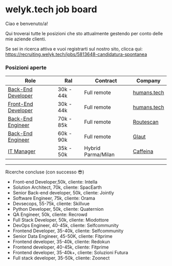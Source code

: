 # welyk.tech job board

Ciao e benvenuto/a!

Qui troverai tutte le posizioni che sto attualmente gestendo per conto delle mie aziende clienti.

Se sei in ricerca attiva e vuoi registrarti sul nostro sito, clicca qui: https://recruiting.welyk.tech/jobs/5813648-candidatura-spontanea


### Posizioni aperte

| Role                                                                          | Ral       | Contract           | Company                                  |                                                           
|-------------------------------------------------------------------------------|-----------|--------------------|------------------------------------------|
| [Back-End Developer](https://recruiting.welyk.tech/jobs/5803664-back-end-developer-humans-tech)         | 30k - 44k | Full remote        | [humans.tech](https://humans.tech)    |
| [Front-End Developer](https://recruiting.welyk.tech/jobs/6122893-front-end-developer-humans-tech)         | 30k - 44k | Full remote        | [humans.tech](https://humans.tech)   |
| [Back-End Engineer](https://recruiting.welyk.tech/jobs/6264364-backend-engineer-data-focused-routescan)         | 70k - 85k | Full remote        | [Routescan](https://routescan.io)    |
| [Back-End Engineer](https://recruiting.welyk.tech/jobs/6242579-back-end-engineer-glaut)         | 60k - 90k | Full remote        | [Glaut](https://glaut.com)    |
| [IT Manager](https://recruiting.welyk.tech/jobs/6180171-it-manager-caffeina)         | 35k - 50k | Hybrid Parma/Milan      | [Caffeina](https://caffeina.com)    |

-----------------------------------------------------------------------------------------------------------------------------------------------------------

Ricerche concluse (con successo 😎)

- Front-end Developer,50k, cliente: Intella
- Solution Architect, 70k, cliente: SpacEarth
- Senior Back-end developer, 50k, cliente: Jointly
- Software Engineer, 75k, cliente: Orama
- Devsecops, 55-75k, cliente: Skillvue
- Python Developer, 50k, cliente: Quaternion
- QA Engineer, 50k, cliente: Recrowd
- Full Stack Developer, 50k, cliente: Miodottore
- DevOps Engineer, 40-45k, cliente: Selfcommunity
- Frontend Developer, 35-40k, cliente: Selfcommunity
- Senior Data Engineer, 45-50K, cliente: Fitprime
- Frontend developer, 35-40k, cliente: Redokun
- Frontend developer, 40-45k, cliente: Fitprime
- Frontend developer, 35-40k+, cliente: Soluzioni Futura
- Full stack developer, 35-50k, cliente: Zoonect
